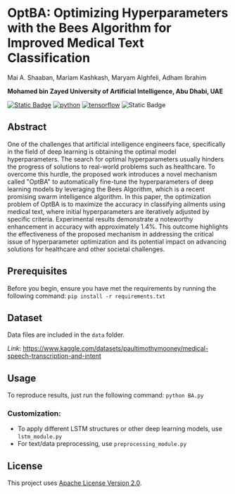 # OptBA: Optimizing Hyperparameters with the Bees Algorithm for Improved Medical Text Classification
Mai A. Shaaban, Mariam Kashkash, Maryam Alghfeli, Adham Ibrahim

**Mohamed bin Zayed University of Artificial Intelligence, Abu Dhabi, UAE**

[![Static Badge](https://img.shields.io/badge/Paper-Link-yellowgreen?link=https%3A%2F%2Fzenodo.org%2Frecords%2F10104139)](https://arxiv.org/abs/2303.08021)
[![python](https://img.shields.io/badge/Python-3.9-3776AB.svg?style=flat&logo=python&logoColor=white)](https://www.python.org)
[![tensorflow](https://img.shields.io/badge/TensorFlow-2.11-FF6F00.svg?style=flat&logo=tensorflow)](https://www.tensorflow.org)
![Static Badge](https://img.shields.io/badge/License-Apache-blue?link=https%3A%2F%2Fgithub.com%2FMai-CS%2FOptBA%2Fblob%2Fmain%2FLICENSE)

## Abstract
One of the challenges that artificial intelligence engineers face, specifically in the field of deep learning is obtaining the optimal model hyperparameters. The search for optimal hyperparameters usually hinders the progress of solutions to real-world problems such as healthcare. To overcome this hurdle, the proposed work introduces a novel mechanism called "OptBA" to automatically fine-tune the hyperparameters of deep learning models by leveraging the Bees Algorithm, which is a recent promising swarm intelligence algorithm. In this paper, the optimization problem of OptBA is to maximize the accuracy in classifying ailments using medical text, where initial hyperparameters are iteratively adjusted by specific criteria. Experimental results demonstrate a noteworthy enhancement in accuracy with approximately 1.4%. This outcome highlights the effectiveness of the proposed mechanism in addressing the critical issue of hyperparameter optimization and its potential impact on advancing solutions for healthcare and other societal challenges. 


## Prerequisites
Before you begin, ensure you have met the requirements by running the following command: ```pip install -r requirements.txt```

## Dataset
Data files are included in the ```data``` folder.

*Link*: https://www.kaggle.com/datasets/paultimothymooney/medical-speech-transcription-and-intent

## Usage
To reproduce results, just run the following command: ```python BA.py```

### Customization:
- To apply different LSTM structures or other deep learning models, use ```lstm_module.py```
- For text/data preprocessing, use ```preprocessing_module.py```

## License
This project uses [Apache License Version 2.0](https://github.com/Mai-CS/OptBA/blob/main/LICENSE).
